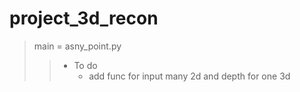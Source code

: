 # project_3d_recon
> main = asny_point.py
>
>> - To do
>>     - add func for input many 2d and depth for one 3d
